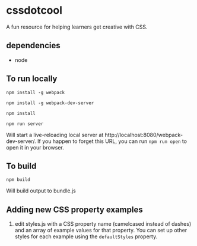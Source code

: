 # cssdotcool

A fun resource for helping learners get creative with CSS.

## dependencies
- node

## To run locally
`npm install -g webpack`

`npm install -g webpack-dev-server`

`npm install`

`npm run server`

Will start a live-reloading local server at http://localhost:8080/webpack-dev-server/. If you happen to forget this URL, you can run `npm run open` to open it in your browser.

## To build

`npm build`

Will build output to bundle.js

## Adding new CSS property examples

1. edit styles.js with a CSS property name (camelcased instead of dashes) and an array of example values for that property. You can set up other styles for each example using the `defaultStyles` property.
